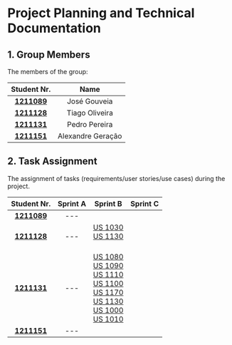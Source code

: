 # Project Planning and Technical Documentation

## 1. Group Members

The members of the group:

|           Student Nr.            |       Name        |
|:--------------------------------:|:-----------------:|
| **[1211089](1211089/readme.md)** |   José Gouveia    |
| **[1211128](1211128/readme.md)** |  Tiago Oliveira   |
| **[1211131](1211131/readme.md)** |   Pedro Pereira   |
| **[1211151](1211151/readme.md)** | Alexandre Geração |



## 2. Task Assignment

The assignment of tasks (requirements/user stories/use cases) during the project.

|           Student Nr.            | Sprint A |                                                                                                                                  Sprint B                                                                                                                                  | Sprint C |
|:--------------------------------:|:--------:|:--------------------------------------------------------------------------------------------------------------------------------------------------------------------------------------------------------------------------------------------------------------------------:|:--------:|
| **[1211089](1211089/readme.md)** |   ---    |                                                                                                                                                                                                                                                                            |          |
| **[1211128](1211128/readme.md)** |   ---    | [US 1030](US_1030/readme.md)<br> [US 1130](US_1130/readme.md) <br><br>                                                                                                                                                                                                                                                         |          |
| **[1211131](1211131/readme.md)** |   ---    | [US 1080](US_1080/readme.md) <br> [US 1090](US_1090/readme.md) <br>  [US 1110](US_1110/readme.md) <br>[US 1100](US_1100/readme.md) <br> [US 1170](US_1170/readme.md) <br> [US 1130](US_1130/readme.md) <br> [US 1000](US_1000/readme.md) <br> [US 1010](US_1010/readme.md) |          |
| **[1211151](1211151/readme.md)** |   ---    |                                                                                                                                                                                                                                                                            |          |
